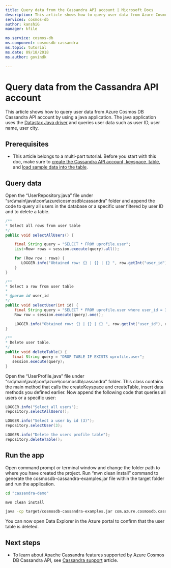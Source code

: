 ```yaml
---
title: Query data from the Cassandra API account | Microsoft Docs
description: This article shows how to query user data from Azure Cosmos DB Cassandra API account by using a java application.
services: cosmos-db
author: kanshiG
manager: kfile

ms.service: cosmos-db
ms.component: cosmosdb-cassandra
ms.topic: tutorial
ms.date: 09/18/2018
ms.author: govindk
 
---
```


# Query data from the Cassandra API account

This article shows how to query user data from Azure Cosmos DB Cassandra API account by using a java application. The java application uses the [Datastax Java driver](https://github.com/datastax/java-driver) and queries user data such as user ID, user name, user city. 

## Prerequisites

* This article belongs to a multi-part tutorial. Before you start with this doc, make sure to [create the Cassandra API account, keyspace, table](create-cassandra-api-account-java.md), and [load sample data into the table](cassandra-api-load-data.md). 

## Query data

Open the “UserRepository.java” file under “src\main\java\com\azure\cosmosdb\cassandra” folder and append the code to query all users in the database or a specific user filtered by user ID and to delete a table. 

```java
/**
* Select all rows from user table
*/
public void selectAllUsers() {

    final String query = "SELECT * FROM uprofile.user";
    List<Row> rows = session.execute(query).all();

    for (Row row : rows) {
       LOGGER.info("Obtained row: {} | {} | {} ", row.getInt("user_id"), row.getString("user_name"), row.getString("user_bcity"));
    }
}

/**
* Select a row from user table
*
* @param id user_id
*/
public void selectUser(int id) {
    final String query = "SELECT * FROM uprofile.user where user_id = 3";
    Row row = session.execute(query).one();

    LOGGER.info("Obtained row: {} | {} | {} ", row.getInt("user_id"), row.getString("user_name"), row.getString("user_bcity"));
}

/**
* Delete user table.
*/
public void deleteTable() {
   final String query = "DROP TABLE IF EXISTS uprofile.user";
   session.execute(query);
}
```

Open the “UserProfile.java” file under “src\main\java\com\azure\cosmosdb\cassandra” folder. This class contains the main method that calls the createKeyspace and createTable, insert data methods you defined earlier. Now append the following code that queries all users or a specific user:

```java
LOGGER.info("Select all users");
repository.selectAllUsers();

LOGGER.info("Select a user by id (3)");
repository.selectUser(3);

LOGGER.info("Delete the users profile table");
repository.deleteTable();
```

## Run the app
Open command prompt or terminal window and change the folder path to where you have created the project. Run “mvn clean install” command to generate the cosmosdb-cassandra-examples.jar file within the target folder and run the application. 

```bash
cd "cassandra-demo"

mvn clean install

java -cp target/cosmosdb-cassandra-examples.jar com.azure.cosmosdb.cassandra.examples.UserProfile
```

You can now open Data Explorer in the Azure portal to confirm that the user table is deleted.

## Next steps

* To learn about Apache Cassandra features supported by Azure Cosmos DB Cassandra API, see [Cassandra support](cassandra-support.md) article.


